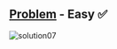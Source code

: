 [Problem](https://www.hackerrank.com/challenges/mini-max-sum/problem) - Easy :white_check_mark:
---
![solution07](https://user-images.githubusercontent.com/44196434/151678838-534eeeb7-d4b7-4d3e-80a1-e0594a81f3c6.png)
